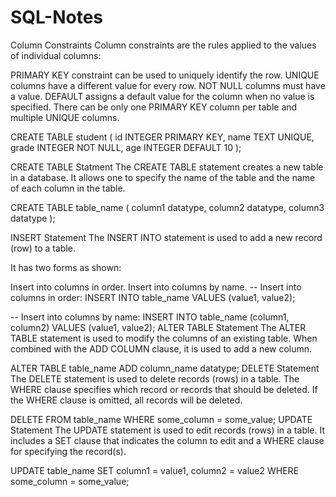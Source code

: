 # SQL-Notes

Column Constraints
Column constraints are the rules applied to the values of individual columns:

PRIMARY KEY constraint can be used to uniquely identify the row.
UNIQUE columns have a different value for every row.
NOT NULL columns must have a value.
DEFAULT assigns a default value for the column when no value is specified.
There can be only one PRIMARY KEY column per table and multiple UNIQUE columns.

CREATE TABLE student (
  id INTEGER PRIMARY KEY,
  name TEXT UNIQUE,
  grade INTEGER NOT NULL,
  age INTEGER DEFAULT 10
);

CREATE TABLE Statment
The CREATE TABLE statement creates a new table in a database. It allows one to specify the name of the table and the name of each column in the table.

CREATE TABLE table_name (
  column1 datatype,
  column2 datatype,
  column3 datatype
);

INSERT Statement
The INSERT INTO statement is used to add a new record (row) to a table.

It has two forms as shown:

Insert into columns in order.
Insert into columns by name.
-- Insert into columns in order:
INSERT INTO table_name
VALUES (value1, value2);

-- Insert into columns by name:
INSERT INTO table_name (column1, column2)
VALUES (value1, value2);
ALTER TABLE Statement
The ALTER TABLE statement is used to modify the columns of an existing table. When combined with the ADD COLUMN clause, it is used to add a new column.

ALTER TABLE table_name
ADD column_name datatype;
DELETE Statement
The DELETE statement is used to delete records (rows) in a table. The WHERE clause specifies which record or records that should be deleted. If the WHERE clause is omitted, all records will be deleted.

DELETE FROM table_name
WHERE some_column = some_value;
UPDATE Statement
The UPDATE statement is used to edit records (rows) in a table. It includes a SET clause that indicates the column to edit and a WHERE clause for specifying the record(s).

UPDATE table_name
SET column1 = value1, column2 = value2
WHERE some_column = some_value;
